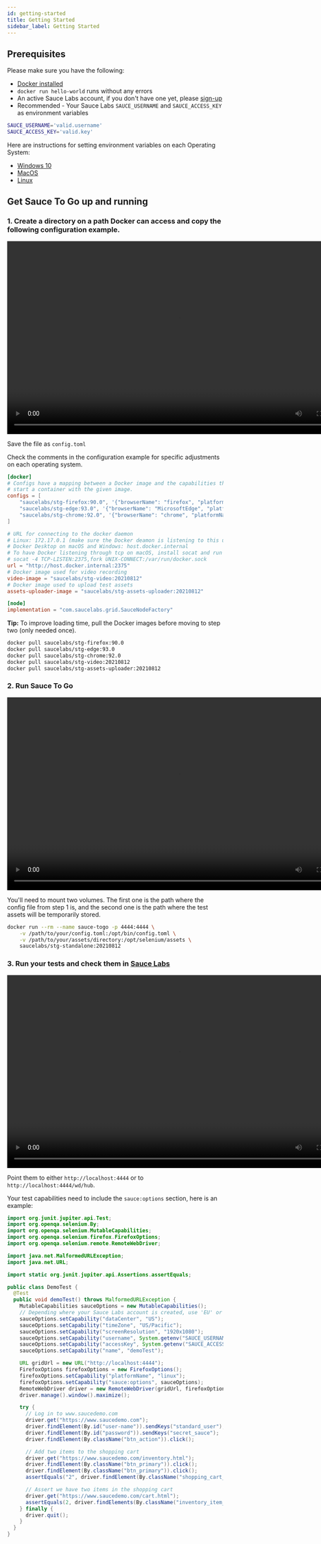 ```yaml
---
id: getting-started
title: Getting Started
sidebar_label: Getting Started
---
```


## Prerequisites

Please make sure you have the following:

- [Docker installed](https://docs.docker.com/engine/install/)
- `docker run hello-world` runs without any errors
- An active Sauce Labs account, if you don't have one yet, please [sign-up](https://saucelabs.com/sign-up?utm_source=referral&utm_medium=ospo&utm_campaign=saucetogo&utm_term=)
- Recommended - Your Sauce Labs `SAUCE_USERNAME` and `SAUCE_ACCESS_KEY` as environment variables

```bash
SAUCE_USERNAME='valid.username'
SAUCE_ACCESS_KEY='valid.key'
```

Here are instructions for setting environment variables on each Operating System: 
* [Windows 10](https://www.architectryan.com/2018/08/31/how-to-change-environment-variables-on-windows-10/) 
* [MacOS](https://apple.stackexchange.com/questions/106778/how-do-i-set-environment-variables-on-os-x)
* [Linux](https://askubuntu.com/questions/58814/how-do-i-add-environment-variables)

## Get Sauce To Go up and running

### 1. Create a directory on a path Docker can access and copy the following configuration example.

<video width="800"  height="450" controls>
  <source src="https://user-images.githubusercontent.com/5992658/119869247-4ad0f900-bf20-11eb-9ba3-1f593ce5ea4f.mp4" type="video/mp4"/>
  Your browser does not support the video tag.
</video> 

Save the file as `config.toml`

Check the comments in the configuration example for specific adjustments on each operating system.

```toml
[docker]
# Configs have a mapping between a Docker image and the capabilities that need to be matched to
# start a container with the given image.
configs = [
    "saucelabs/stg-firefox:90.0", '{"browserName": "firefox", "platformName": "linux"}',
    "saucelabs/stg-edge:93.0", '{"browserName": "MicrosoftEdge", "platformName": "linux"}',
    "saucelabs/stg-chrome:92.0", '{"browserName": "chrome", "platformName": "linux"}'
]

# URL for connecting to the docker daemon
# Linux: 172.17.0.1 (make sure the Docker deamon is listening to this url first) 
# Docker Desktop on macOS and Windows: host.docker.internal
# To have Docker listening through tcp on macOS, install socat and run the following command
# socat -4 TCP-LISTEN:2375,fork UNIX-CONNECT:/var/run/docker.sock
url = "http://host.docker.internal:2375"
# Docker image used for video recording
video-image = "saucelabs/stg-video:20210812"
# Docker image used to upload test assets
assets-uploader-image = "saucelabs/stg-assets-uploader:20210812"

[node]
implementation = "com.saucelabs.grid.SauceNodeFactory"
```

**Tip:** To improve loading time, pull the Docker images before moving to step two
(only needed once).

```bash
docker pull saucelabs/stg-firefox:90.0
docker pull saucelabs/stg-edge:93.0
docker pull saucelabs/stg-chrome:92.0
docker pull saucelabs/stg-video:20210812
docker pull saucelabs/stg-assets-uploader:20210812
```

### 2. Run Sauce To Go

<video width="800"  height="450" controls>
  <source src="https://user-images.githubusercontent.com/5992658/119869320-61775000-bf20-11eb-8add-8743bf4f7c64.mp4" type="video/mp4"/>
  Your browser does not support the video tag.
</video> 


You'll need to mount two volumes. The first one is the path where the config file from
step 1 is, and the second one is the path where the test assets will be temporarily stored.

```bash
docker run --rm --name sauce-togo -p 4444:4444 \
    -v /path/to/your/config.toml:/opt/bin/config.toml \
    -v /path/to/your/assets/directory:/opt/selenium/assets \
    saucelabs/stg-standalone:20210812
```

### 3. Run your tests and check them in [Sauce Labs](https://app.saucelabs.com/)

<video width="800"  height="450" controls>
  <source src="https://user-images.githubusercontent.com/5992658/119869376-7227c600-bf20-11eb-8ed3-8676014c73e9.mp4" type="video/mp4"/>
  Your browser does not support the video tag.
</video> 

Point them to either `http://localhost:4444` or to `http://localhost:4444/wd/hub`.

Your test capabilities need to include the `sauce:options` section, here is an example:

```java
import org.junit.jupiter.api.Test;
import org.openqa.selenium.By;
import org.openqa.selenium.MutableCapabilities;
import org.openqa.selenium.firefox.FirefoxOptions;
import org.openqa.selenium.remote.RemoteWebDriver;

import java.net.MalformedURLException;
import java.net.URL;

import static org.junit.jupiter.api.Assertions.assertEquals;

public class DemoTest {
  @Test
  public void demoTest() throws MalformedURLException {
    MutableCapabilities sauceOptions = new MutableCapabilities();
    // Depending where your Sauce Labs account is created, use 'EU' or 'US'
    sauceOptions.setCapability("dataCenter", "US");
    sauceOptions.setCapability("timeZone", "US/Pacific");
    sauceOptions.setCapability("screenResolution", "1920x1080");
    sauceOptions.setCapability("username", System.getenv("SAUCE_USERNAME"));
    sauceOptions.setCapability("accessKey", System.getenv("SAUCE_ACCESS_KEY"));
    sauceOptions.setCapability("name", "demoTest");

    URL gridUrl = new URL("http://localhost:4444");
    FirefoxOptions firefoxOptions = new FirefoxOptions();
    firefoxOptions.setCapability("platformName", "linux");
    firefoxOptions.setCapability("sauce:options", sauceOptions);
    RemoteWebDriver driver = new RemoteWebDriver(gridUrl, firefoxOptions);
    driver.manage().window().maximize();

    try {
      // Log in to www.saucedemo.com
      driver.get("https://www.saucedemo.com");
      driver.findElement(By.id("user-name")).sendKeys("standard_user");
      driver.findElement(By.id("password")).sendKeys("secret_sauce");
      driver.findElement(By.className("btn_action")).click();

      // Add two items to the shopping cart
      driver.get("https://www.saucedemo.com/inventory.html");
      driver.findElement(By.className("btn_primary")).click();
      driver.findElement(By.className("btn_primary")).click();
      assertEquals("2", driver.findElement(By.className("shopping_cart_badge")).getText());

      // Assert we have two items in the shopping cart
      driver.get("https://www.saucedemo.com/cart.html");
      assertEquals(2, driver.findElements(By.className("inventory_item_name")).size());
    } finally {
      driver.quit();
    }
  }
}
```

